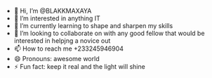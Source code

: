 - 👋 Hi, I’m @BLAKKMAXAYA
- 👀 I’m interested in anything IT
- 🌱 I’m currently learning to shape and sharpen my skills 
- 💞️ I’m looking to collaborate on with any good fellow that would be interested in helpjng a novice out
- 📫 How to reach me +233245946904
- 😄 Pronouns: awesome world
- ⚡ Fun fact: keep it real and the light will shine

<!---
BLAKKMAXAYA/BLAKKMAXAYA is a ✨ special ✨ repository because its `README.md` (this file) appears on your GitHub profile.
You can click the Preview link to take a look at your changes.
--->
